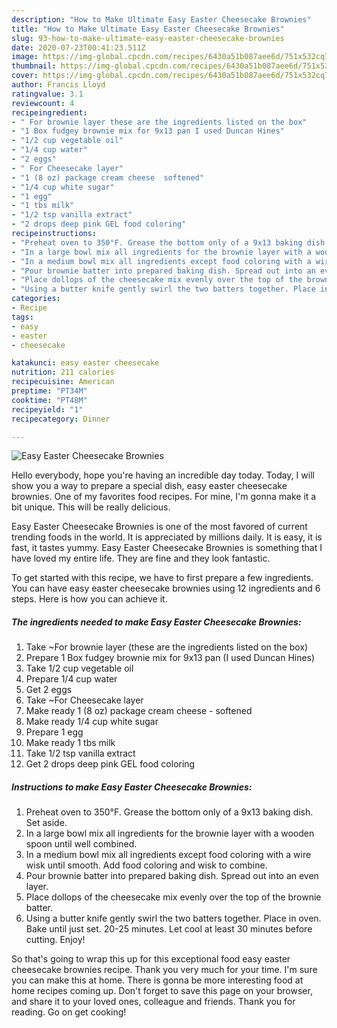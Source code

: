 ```yaml
---
description: "How to Make Ultimate Easy Easter Cheesecake Brownies"
title: "How to Make Ultimate Easy Easter Cheesecake Brownies"
slug: 93-how-to-make-ultimate-easy-easter-cheesecake-brownies
date: 2020-07-23T00:41:23.511Z
image: https://img-global.cpcdn.com/recipes/6430a51b087aee6d/751x532cq70/easy-easter-cheesecake-brownies-recipe-main-photo.jpg
thumbnail: https://img-global.cpcdn.com/recipes/6430a51b087aee6d/751x532cq70/easy-easter-cheesecake-brownies-recipe-main-photo.jpg
cover: https://img-global.cpcdn.com/recipes/6430a51b087aee6d/751x532cq70/easy-easter-cheesecake-brownies-recipe-main-photo.jpg
author: Francis Lloyd
ratingvalue: 3.1
reviewcount: 4
recipeingredient:
- " For brownie layer these are the ingredients listed on the box"
- "1 Box fudgey brownie mix for 9x13 pan I used Duncan Hines"
- "1/2 cup vegetable oil"
- "1/4 cup water"
- "2 eggs"
- " For Cheesecake layer"
- "1 (8 oz) package cream cheese  softened"
- "1/4 cup white sugar"
- "1 egg"
- "1 tbs milk"
- "1/2 tsp vanilla extract"
- "2 drops deep pink GEL food coloring"
recipeinstructions:
- "Preheat oven to 350°F. Grease the bottom only of a 9x13 baking dish. Set aside."
- "In a large bowl mix all ingredients for the brownie layer with a wooden spoon until well combined."
- "In a medium bowl mix all ingredients except food coloring with a wire wisk until smooth. Add food coloring and wisk to combine."
- "Pour brownie batter into prepared baking dish. Spread out into an even layer."
- "Place dollops of the cheesecake mix evenly over the top of the brownie batter."
- "Using a butter knife gently swirl the two batters together. Place in oven. Bake until just set. 20-25 minutes. Let cool at least 30 minutes before cutting. Enjoy!"
categories:
- Recipe
tags:
- easy
- easter
- cheesecake

katakunci: easy easter cheesecake 
nutrition: 211 calories
recipecuisine: American
preptime: "PT34M"
cooktime: "PT48M"
recipeyield: "1"
recipecategory: Dinner

---
```



![Easy Easter Cheesecake Brownies](https://img-global.cpcdn.com/recipes/6430a51b087aee6d/751x532cq70/easy-easter-cheesecake-brownies-recipe-main-photo.jpg)

Hello everybody, hope you're having an incredible day today. Today, I will show you a way to prepare a special dish, easy easter cheesecake brownies. One of my favorites food recipes. For mine, I'm gonna make it a bit unique. This will be really delicious.

Easy Easter Cheesecake Brownies is one of the most favored of current trending foods in the world. It is appreciated by millions daily. It is easy, it is fast, it tastes yummy. Easy Easter Cheesecake Brownies is something that I have loved my entire life. They are fine and they look fantastic.




To get started with this recipe, we have to first prepare a few ingredients. You can have easy easter cheesecake brownies using 12 ingredients and 6 steps. Here is how you can achieve it.

<!--inarticleads1-->

##### The ingredients needed to make Easy Easter Cheesecake Brownies:

1. Take  ~For brownie layer (these are the ingredients listed on the box)
1. Prepare 1 Box fudgey brownie mix for 9x13 pan (I used Duncan Hines)
1. Take 1/2 cup vegetable oil
1. Prepare 1/4 cup water
1. Get 2 eggs
1. Take  ~For Cheesecake layer
1. Make ready 1 (8 oz) package cream cheese - softened
1. Make ready 1/4 cup white sugar
1. Prepare 1 egg
1. Make ready 1 tbs milk
1. Take 1/2 tsp vanilla extract
1. Get 2 drops deep pink GEL food coloring




<!--inarticleads2-->

##### Instructions to make Easy Easter Cheesecake Brownies:

1. Preheat oven to 350°F. Grease the bottom only of a 9x13 baking dish. Set aside.
1. In a large bowl mix all ingredients for the brownie layer with a wooden spoon until well combined.
1. In a medium bowl mix all ingredients except food coloring with a wire wisk until smooth. Add food coloring and wisk to combine.
1. Pour brownie batter into prepared baking dish. Spread out into an even layer.
1. Place dollops of the cheesecake mix evenly over the top of the brownie batter.
1. Using a butter knife gently swirl the two batters together. Place in oven. Bake until just set. 20-25 minutes. Let cool at least 30 minutes before cutting. Enjoy!




So that's going to wrap this up for this exceptional food easy easter cheesecake brownies recipe. Thank you very much for your time. I'm sure you can make this at home. There is gonna be more interesting food at home recipes coming up. Don't forget to save this page on your browser, and share it to your loved ones, colleague and friends. Thank you for reading. Go on get cooking!
